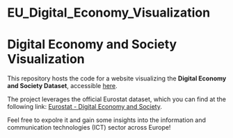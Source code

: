 # EU_Digital_Economy_Visualization
# Digital Economy and Society Visualization  

This repository hosts the code for a website visualizing the **Digital Economy and Society Dataset**, accessible [here](https://reganovalisa.github.io/EU_Digital_Economy_Visualization/).  

The project leverages the official Eurostat dataset, which you can find at the following link: [Eurostat - Digital Economy and Society](https://ec.europa.eu/eurostat/web/digital-economy-and-society).  

Feel free to expolre it and gain some insights into the information and communication technologies (ICT) sector across Europe!  
